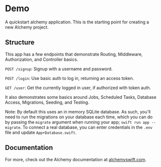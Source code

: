 # Demo

A quickstart alchemy application. This is the starting point for creating a new Alchemy project.

## Structure

This app has a few endpoints that demonstrate Routing, Middleware, Authorization, and Controller basics.

`POST /signup`: Signup with a username and password.

`POST /login`: Use basic auth to log in, returning an access token.

`GET /user`: Get the currently logged in user, if authorized with token auth.

It also demonstrates some basics around Jobs, Scheduled Tasks, Database Access, Migrations, Seeding, and Testing.

Note: By default this uses an in memory SQLite database. As such, you'll need to run the migrations on your database each time, which you can do by passing the `migrate` argument when running your app; `swift run app --migrate`. To connect a real database, you can enter credentials in the `.env` file and update `App+Database.swift`.

## Documentation

For more, check out the Alchemy documentation at [alchemyswift.com](https://alchemyswift.com).
